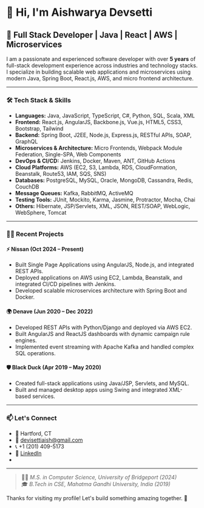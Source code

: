 # 👋 Hi, I'm Aishwarya Devsetti

## 🚀 Full Stack Developer | Java | React | AWS | Microservices

I am a passionate and experienced software developer with over **5 years** of full-stack development experience across industries and technology stacks. I specialize in building scalable web applications and microservices using modern Java, Spring Boot, React.js, AWS, and micro frontend architecture.

---

### 🛠️ Tech Stack & Skills

- **Languages:** Java, JavaScript, TypeScript, C#, Python, SQL, Scala, XML
- **Frontend:** React.js, AngularJS, Backbone.js, Vue.js, HTML5, CSS3, Bootstrap, Tailwind
- **Backend:** Spring Boot, J2EE, Node.js, Express.js, RESTful APIs, SOAP, GraphQL
- **Microservices & Architecture:** Micro Frontends, Webpack Module Federation, Single-SPA, Web Components
- **DevOps & CI/CD:** Jenkins, Docker, Maven, ANT, GitHub Actions
- **Cloud Platforms:** AWS (EC2, S3, Lambda, RDS, CloudFormation, Beanstalk, Route53, IAM, SQS, SNS)
- **Databases:** PostgreSQL, MySQL, Oracle, MongoDB, Cassandra, Redis, CouchDB
- **Message Queues:** Kafka, RabbitMQ, ActiveMQ
- **Testing Tools:** JUnit, Mockito, Karma, Jasmine, Protractor, Mocha, Chai
- **Others:** Hibernate, JSP/Servlets, XML, JSON, REST/SOAP, WebLogic, WebSphere, Tomcat

---

### 👨‍💻 Recent Projects

#### ⚡ Nissan (Oct 2024 – Present)
- Built Single Page Applications using AngularJS, Node.js, and integrated REST APIs.
- Deployed applications on AWS using EC2, Lambda, Beanstalk, and integrated CI/CD pipelines with Jenkins.
- Developed scalable microservices architecture with Spring Boot and Docker.

#### 🌍 Denave (Jun 2020 – Dec 2022)
- Developed REST APIs with Python/Django and deployed via AWS EC2.
- Built AngularJS and ReactJS dashboards with dynamic campaign rule engines.
- Implemented event streaming with Apache Kafka and handled complex SQL operations.

#### 🛡️ Black Duck (Apr 2019 – May 2020)
- Created full-stack applications using Java/JSP, Servlets, and MySQL.
- Built and managed desktop apps using Swing and integrated XML-based services.

---

### 📫 Let's Connect

- 📍 Hartford, CT
- 📧 [devisettiaish@gmail.com](mailto:devisettiaish@gmail.com)
- 📞 +1 (201) 409-5173
- 💼 [LinkedIn](https://www.linkedin.com/in/aishwarya-devsetti) 
- 

---

> 👩‍🎓 *M.S. in Computer Science, University of Bridgeport (2024)*  
> 🎓 *B.Tech in CSE, Mahatma Gandhi University, India (2019)*

Thanks for visiting my profile! Let's build something amazing together. 🚀
